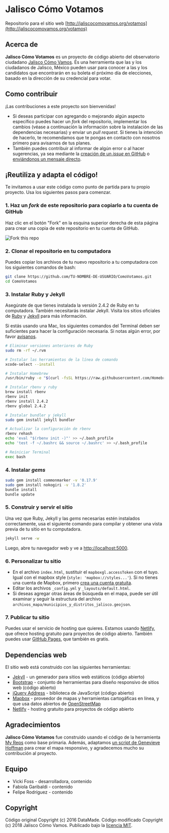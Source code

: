 # Jalisco Cómo Votamos

Repositorio para el sitio web [http://jaliscocomovamos.org/votamos](http://jaliscocomovamos.org/votamos)

## Acerca de

<b>Jalisco Cómo Votamos</b> es un proyecto de código abierto del observatorio ciudadano [Jalisco Cómo Vamos](http://jaliscocomovamos.org/). Es una herramienta que las y los ciudadanos de Jalisco, México pueden usar para conocer a las y los candidatos que encontrarán en su boleta el próximo día de elecciones, basado en la dirección de su credencial para votar.

## Como contribuir

¡Las contribuciones a este proyecto son bienvenidas!
- Si deseas participar con agregando o mejorando algún aspecto específico puedes hacer un _fork_ del repositorio, implementar los cambios (véase a continuación la información sobre la instalación de las dependencias necesarias) y enviar un _pull request_. Si tienes la intención de hacerlo, te recomendamos que te pongas en contacto con nosotros primero para avisarnos de tus planes.
- También puedes contribuir al informar de algún error o al hacer sugerencias, ya sea mediante la [creación de un _issue_ en GitHub](https://github.com/JaliscoComoVamos/ComoVotamos/issues) o [enviándonos un mensaje directo](https://jaliscocomovotamos.netlify.com/contacto.html).


## ¡Reutiliza y adapta el código!

Te invitamos a usar este código como punto de partida para tu propio proyecto. Usa los siguientes pasos para comenzar.

### 1. Haz un _fork_ de este repositorio para copiarlo a tu cuenta de GitHub

Haz clic en el botón "Fork" en la esquina superior derecha de esta página para crear una copia de este repositorio en tu cuenta de GitHub.

![Fork this repo](https://help.github.com/assets/images/help/repository/fork_button.jpg)

### 2. Clonar el repositorio en tu computadora

Puedes copiar los archivos de tu nuevo repositorio a tu computadora con los siguientes comandos de bash:

```bash
git clone https://github.com/TU-NOMBRE-DE-USUARIO/ComoVotamos.git
cd ComoVotamos
```

### 3. Instalar Ruby y Jekyll

Asegúrate de que tienes instalada la versión 2.4.2 de Ruby en tu computadora. También necesitarás instalar Jekyll. Visita los sitios oficiales de [Ruby](https://www.ruby-lang.org/es/downloads/) y [Jekyll](https://jekyllrb.com/docs/installation/) para más información.

Si estás usando una Mac, los siguientes comandos del Terminal deben ser suficientes para hacer la configuración necesaria. Si notas algún error, por favor [avísanos](https://jaliscocomovotamos.netlify.com/contacto.html).

```bash
# Eliminar versiones anteriores de Ruby
sudo rm -rf ~/.rvm

# Instalar las herramientas de la línea de comando
xcode-select --install

# Instalar Homebrew 
/usr/bin/ruby -e "$(curl -fsSL https://raw.githubusercontent.com/Homebrew/install/master/install)"

# Instalar rbenv y ruby
brew install rbenv
rbenv init
rbenv install 2.4.2
rbenv global 2.4.2

# Instalar bundler y jekyll
sudo gem install jekyll bundler

# Actualizar la configuración de rbenv
rbenv rehash
echo 'eval "$(rbenv init -)"' >> ~/.bash_profile
echo 'test -f ~/.bashrc && source ~/.bashrc' >> ~/.bash_profile

# Reiniciar Terminal
exec bash
```

### 4. Instalar _gems_
```bash
sudo gem install commonmarker -v '0.17.9'
sudo gem install nokogiri -v '1.8.2'
bundle install
bundle update
```

### 5. Construir y servir el sitio

Una vez que Ruby, Jekyll y las _gems_ necesarias estén instalados correctamente, usa el siguiente comando para compilar y obtener una vista previa de tu sitio en tu computadora.

```bash
jekyll serve -w
```

Luego, abre tu navegador web y ve a [http://localhost:5000](http://localhost:5000).


### 6. Personalizar tu sitio

- En el archivo `index.html`, sustituir el `mapboxgl.accessToken` con el tuyo. Igual con el mapbox style (`style: 'mapbox://styles...'`). Si no tienes una cuenta de Mapbox, primero [crea una cuenta gratuita](https://www.mapbox.com/).
- Editar los archivos `_config.yml` y `_layouts/default.html`.
- Si deseas agregar otras áreas de búsqueda en el mapa, puede ser útil examinar y seguir la estructura del archivo `archivos_mapa/municipios_y_distritos_jalisco.geojson`.


### 7. Publicar tu sitio 

Puedes usar el servicio de hosting que quieres. Estamos usando [Netlify](https://www.netlify.com/), que ofrece hosting gratuito para proyectos de código abierto. También puedes usar [GitHub Pages](https://help.github.com/articles/user-organization-and-project-pages/), que también es gratis.


## Dependencias web

El sitio web está construido con las siguientes herramientas:

- [Jekyll](http://jekyllrb.com/docs/installation/) - un generador para sitios web estáticos (código abierto)
- [Bootstrap](http://getbootstrap.com/) - conjunto de herramientas para diseño responsivo de sitios web (código abierto)
- [jQuery Address](https://github.com/asual/jquery-address) - biblioteca de JavaScript (código abierto)
- [Mapbox](https://www.mapbox.com/) - proveedor de mapas y herramientas cartogáficas en línea, y que usa datos abiertos de [OpenStreetMap](http://www.openstreetmap.org/)
- [Netlify](https://www.netlify.com/) - hosting gratuito para proyectos de código abierto


## Agradecimientos

<b>Jalisco Cómo Votamos</b> fue construido usando el código de la herramienta [My Reps](https://github.com/datamade/my-reps) como base primaria. Además, adaptamos [un script de Genevieve Hoffman](https://github.com/veev/DataArtFall2017/tree/master/section-3/turfjs-example) para crear el mapa responsivo, y agradecemos mucho su contribución al proyecto.</p>


## Equipo

- Vicki Foss - desarrolladora, contenido
- Fabiola Garibaldi - contenido
- Felipe Rodríguez - contenido


## Copyright

Código original Copyright (c) 2016 DataMade. Código modificado Copyright (c) 2018 Jalisco Cómo Vamos. Publicado bajo la [licencia MIT](https://github.com/JaliscoComoVamos/ComoVotamos/blob/master/LICENSE.txt).
